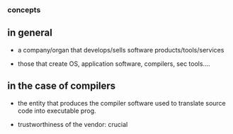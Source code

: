 ### concepts


## in general

- a company/organ that develops/sells software products/tools/services

- those that create OS, application software, compilers, sec tools....


## in the case of compilers

- the entity that produces the compiler software used to translate source code into executable prog.

- trustworthiness of the vendor: crucial